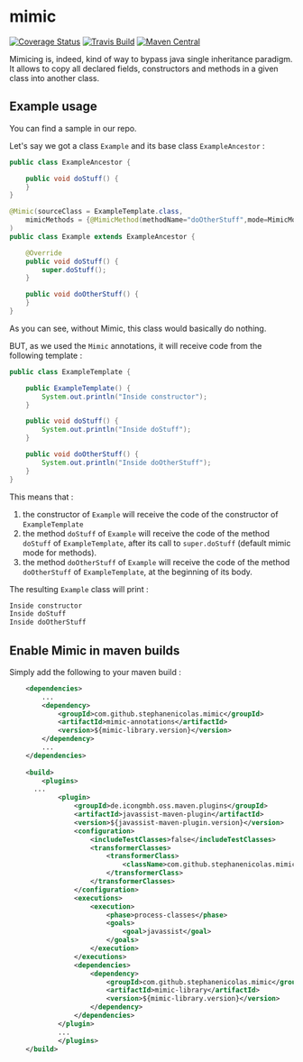 # mimic  

[![Coverage Status](https://img.shields.io/coveralls/stephanenicolas/mimic.svg)](https://coveralls.io/r/stephanenicolas/mimic?branch=master)
[![Travis Build](https://travis-ci.org/stephanenicolas/mimic.svg?branch=master)](https://travis-ci.org/stephanenicolas/mimic)
[![Maven Central](https://maven-badges.herokuapp.com/maven-central/com.github.stephanenicolas.mimic/mimic/badge.svg)](https://maven-badges.herokuapp.com/maven-central/com.github.stephanenicolas.mimic/mimic)


Mimicing is, indeed, kind of way to bypass java  single inheritance paradigm. It allows to copy all declared fields,  constructors and methods in a given class into another class.

## Example usage

You can find a sample in our repo.

Let's say we got a class `Example` and its base class `ExampleAncestor` : 

```java
public class ExampleAncestor {

    public void doStuff() {
    }
}

@Mimic(sourceClass = ExampleTemplate.class,
	mimicMethods = {@MimicMethod(methodName="doOtherStuff",mode=MimicMode.AT_BEGINNING)}
)
public class Example extends ExampleAncestor {

    @Override
    public void doStuff() {
        super.doStuff();
    }

    public void doOtherStuff() {
    }
}
```

As you can see, without Mimic, this class would basically do nothing.

BUT, as we used the `Mimic` annotations, it will receive code from the following template : 

```java
public class ExampleTemplate {

    public ExampleTemplate() {
        System.out.println("Inside constructor");
    }

    public void doStuff() {
        System.out.println("Inside doStuff");
    }

    public void doOtherStuff() {
    	System.out.println("Inside doOtherStuff");
    }
}
```

This means that : 

1. the constructor of `Example` will receive the code of the constructor of `ExampleTemplate`
2. the method `doStuff` of `Example` will receive the code of the method `doStuff` of `ExampleTemplate`, after its call to `super.doStuff` (default mimic mode for methods).
3. the method `doOtherStuff` of `Example` will receive the code of the method `doOtherStuff` of `ExampleTemplate`, at the beginning of its body.

The resulting `Example` class will print : 

```bash
Inside constructor
Inside doStuff
Inside doOtherStuff
```

## Enable Mimic in maven builds 

Simply add the following to your maven build : 

```xml
	<dependencies>
		...
		<dependency>
			<groupId>com.github.stephanenicolas.mimic</groupId>
			<artifactId>mimic-annotations</artifactId>
			<version>${mimic-library.version}</version>
		</dependency>
		...
	</dependencies>
	
	<build>
		<plugins>
      ...
			<plugin>
				<groupId>de.icongmbh.oss.maven.plugins</groupId>
				<artifactId>javassist-maven-plugin</artifactId>
				<version>${javassist-maven-plugin.version}</version>
				<configuration>
					<includeTestClasses>false</includeTestClasses>
					<transformerClasses>
						<transformerClass>
							<className>com.github.stephanenicolas.mimic.MimicProcessor</className>
						</transformerClass>
					</transformerClasses>
				</configuration>
				<executions>
					<execution>
						<phase>process-classes</phase>
						<goals>
							<goal>javassist</goal>
						</goals>
					</execution>
				</executions>
				<dependencies>
					<dependency>
						<groupId>com.github.stephanenicolas.mimic</groupId>
						<artifactId>mimic-library</artifactId>
						<version>${mimic-library.version}</version>
					</dependency>
				</dependencies>
			</plugin>
			...
			</plugins>
	</build>			
```
